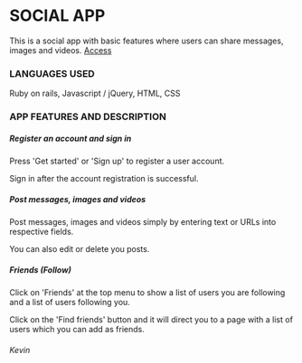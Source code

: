 # SOCIAL APP

This is a social app with basic features where users can share messages, images and videos.
[Access](https://gentle-stream-15835.herokuapp.com/)

### LANGUAGES USED

Ruby on rails, Javascript / jQuery, HTML, CSS

### APP FEATURES AND DESCRIPTION

##### Register an account and sign in

Press 'Get started' or 'Sign up' to register a user account.

Sign in after the account registration is successful.

##### Post messages, images and videos

Post messages, images and videos simply by entering text or URLs into respective fields.

You can also edit or delete you posts.

##### Friends (Follow)

Click on 'Friends' at the top menu to show a list of users you are following and a list of users following you.

Click on the 'Find friends' button and it will direct you to a page with a list of users which you can add as friends.


###### Kevin
